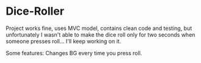 # Dice-Roller
Project works fine, uses MVC model, contains clean code and testing, 
but unfortunately I wasn't able to make the dice roll only for two seconds when someone presses roll...
I'll keep working on it.

Some features:
Changes BG every time you press roll.
